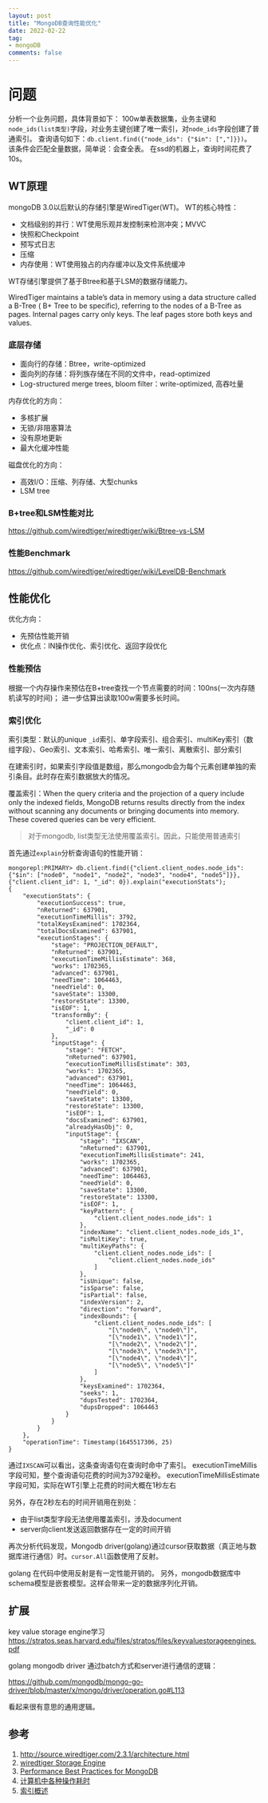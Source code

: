 ```yaml
---
layout: post
title: "MongoDB查询性能优化"
date: 2022-02-22
tag:
- mongoDB
comments: false
---
```


# 问题

分析一个业务问题，具体背景如下：
100w单表数据集，业务主键和`node_ids(list类型)`字段，对业务主键创建了唯一索引，对`node_ids`字段创建了普通索引。
查询语句如下：`db.client.find({"node_ids": {"$in": [","]}})`。
该条件会匹配全量数据，简单说：会查全表。
在ssd的机器上，查询时间花费了10s。

## WT原理

mongoDB 3.0以后默认的存储引擎是WiredTiger(WT)。
WT的核心特性：

+ 文档级别的并行：WT使用乐观并发控制来检测冲突；MVVC
+ 快照和Checkpoint
+ 预写式日志
+ 压缩
+ 内存使用：WT使用独占的内存缓冲以及文件系统缓冲

WT存储引擎提供了基于Btree和基于LSM的数据存储能力。

WiredTiger maintains a table’s data in memory using a data structure called a B-Tree ( B+ Tree to be specific), referring to the nodes of a B-Tree as pages. Internal pages carry only keys. The leaf pages store both keys and values.

### 底层存储

+ 面向行的存储：Btree，write-optimized
+ 面向列的存储：将列族存储在不同的文件中，read-optimized
+ Log-structured merge trees, bloom filter：write-optimized, 高吞吐量

内存优化的方向：

+ 多核扩展
+ 无锁/非阻塞算法
+ 没有原地更新
+ 最大化缓冲性能

磁盘优化的方向：

+ 高效I/O：压缩、列存储、大型chunks
+ LSM tree

### B+tree和LSM性能对比

<https://github.com/wiredtiger/wiredtiger/wiki/Btree-vs-LSM>

### 性能Benchmark

<https://github.com/wiredtiger/wiredtiger/wiki/LevelDB-Benchmark>

## 性能优化

优化方向：

+ 先预估性能开销
+ 优化点：IN操作优化、索引优化、返回字段优化

### 性能预估

根据一个内存操作来预估在B+tree查找一个节点需要的时间：100ns(一次内存随机读写的时间)；
进一步估算出读取100w需要多长时间。

### 索引优化

索引类型：默认的unique `_id`索引、单字段索引、组合索引、multiKey索引（数组字段）、Geo索引、文本索引、哈希索引、唯一索引、离散索引、部分索引

在建索引时，如果索引字段值是数组，那么mongodb会为每个元素创建单独的索引条目。此时存在索引数据放大的情况。

覆盖索引：When the query criteria and the projection of a query include only the indexed fields, MongoDB returns results directly from the index without scanning any documents or bringing documents into memory. These covered queries can be very efficient.

> 对于mongodb, list类型无法使用覆盖索引。因此，只能使用普通索引

首先通过`explain`分析查询语句的性能开销：

```
mongorepl:PRIMARY> db.client.find({"client.client_nodes.node_ids": {"$in": ["node0", "node1", "node2", "node3", "node4", "node5"]}},{"client.client_id": 1, "_id": 0}).explain("executionStats");
{
    "executionStats": {
        "executionSuccess": true,
        "nReturned": 637901,
        "executionTimeMillis": 3792,
        "totalKeysExamined": 1702364,
        "totalDocsExamined": 637901,
        "executionStages": {
            "stage": "PROJECTION_DEFAULT",
            "nReturned": 637901,
            "executionTimeMillisEstimate": 368,
            "works": 1702365,
            "advanced": 637901,
            "needTime": 1064463,
            "needYield": 0,
            "saveState": 13300,
            "restoreState": 13300,
            "isEOF": 1,
            "transformBy": {
                "client.client_id": 1,
                "_id": 0
            },
            "inputStage": {
                "stage": "FETCH",
                "nReturned": 637901,
                "executionTimeMillisEstimate": 303,
                "works": 1702365,
                "advanced": 637901,
                "needTime": 1064463,
                "needYield": 0,
                "saveState": 13300,
                "restoreState": 13300,
                "isEOF": 1,
                "docsExamined": 637901,
                "alreadyHasObj": 0,
                "inputStage": {
                    "stage": "IXSCAN",
                    "nReturned": 637901,
                    "executionTimeMillisEstimate": 241,
                    "works": 1702365,
                    "advanced": 637901,
                    "needTime": 1064463,
                    "needYield": 0,
                    "saveState": 13300,
                    "restoreState": 13300,
                    "isEOF": 1,
                    "keyPattern": {
                        "client.client_nodes.node_ids": 1
                    },
                    "indexName": "client.client_nodes.node_ids_1",
                    "isMultiKey": true,
                    "multiKeyPaths": {
                        "client.client_nodes.node_ids": [
                            "client.client_nodes.node_ids"
                        ]
                    },
                    "isUnique": false,
                    "isSparse": false,
                    "isPartial": false,
                    "indexVersion": 2,
                    "direction": "forward",
                    "indexBounds": {
                        "client.client_nodes.node_ids": [
                            "[\"node0\", \"node0\"]",
                            "[\"node1\", \"node1\"]",
                            "[\"node2\", \"node2\"]",
                            "[\"node3\", \"node3\"]",
                            "[\"node4\", \"node4\"]",
                            "[\"node5\", \"node5\"]"
                        ]
                    },
                    "keysExamined": 1702364,
                    "seeks": 1,
                    "dupsTested": 1702364,
                    "dupsDropped": 1064463
                }
            }
        }
    },
    "operationTime": Timestamp(1645517306, 25)
}
```

通过`IXSCAN`可以看出，这条查询语句在查询时命中了索引。
executionTimeMillis 字段可知，整个查询语句花费的时间为3792毫秒。
executionTimeMillisEstimate 字段可知，实际在WT引擎上花费的时间大概在1秒左右

另外，存在2秒左右的时间开销用在别处：

+ 由于list类型字段无法使用覆盖索引，涉及document
+ server向client发送返回数据存在一定的时间开销

再次分析代码发现，Mongodb driver(golang)通过cursor获取数据（真正地与数据库进行通信）时。`cursor.All`函数使用了反射。

golang 在代码中使用反射是有一定性能开销的。
另外，mongodb数据库中schema模型是嵌套模型。这样会带来一定的数据序列化开销。

## 扩展

key value storage engine学习
<https://stratos.seas.harvard.edu/files/stratos/files/keyvaluestorageengines.pdf>

golang mongodb driver 通过batch方式和server进行通信的逻辑：

<https://github.com/mongodb/mongo-go-driver/blob/master/x/mongo/driver/operation.go#L113>

看起来很有意思的通用逻辑。

## 参考

1. <http://source.wiredtiger.com/2.3.1/architecture.html>
2. [wiredtiger Storage Engine](https://docs.mongodb.com/manual/core/wiredtiger/)
3. [Performance Best Practices for MongoDB](https://saipraveenblog.files.wordpress.com/2016/12/mongodb-performance-best-practices.pdf)
4. [计算机中各种操作耗时](https://zhuanlan.zhihu.com/p/99837672)
5. [索引概述](https://mongodb-documentation.readthedocs.io/en/latest/core/indexes.html)
